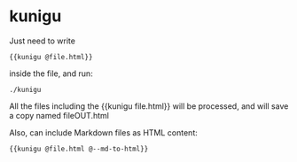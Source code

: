 # kunigu

Just need to write
```
{{kunigu @file.html}}
```
inside the file, and run:
```
./kunigu
```

All the files including the {{kunigu file.html}} will be processed, and will save a copy named fileOUT.html


Also, can include Markdown files as HTML content:
```
{{kunigu @file.html @--md-to-html}}
```

